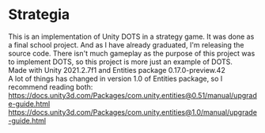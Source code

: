 # Strategia
This is an implementation of Unity DOTS in a strategy game.
It was done as a final school project. And as I have already graduated, I'm releasing the source code.
There isn't much gameplay as the purpose of this project was to implement DOTS, so this project is more just an example of DOTS.
<br />Made with Unity 2021.2.7f1 and Entities package 0.17.0-preview.42
<br />A lot of things has changed in version 1.0 of Entities package, so I recommend reading both:
<br />https://docs.unity3d.com/Packages/com.unity.entities@0.51/manual/upgrade-guide.html
<br />https://docs.unity3d.com/Packages/com.unity.entities@1.0/manual/upgrade-guide.html
